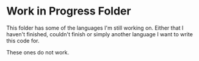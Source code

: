 # Work in Progress Folder

This folder has some of the languages I'm still working on. Either that I haven't finished, couldn't finish or simply another language I want to write this code for.

These ones do not work.
